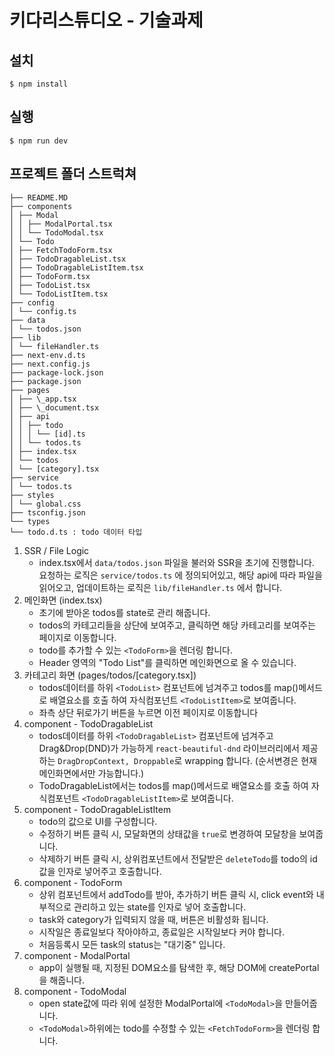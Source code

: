 # 키다리스튜디오 - 기술과제

## 설치

```shell
$ npm install
```

## 실행

```shell
$ npm run dev
```

## 프로젝트 폴더 스트럭쳐

```
├── README.MD
├── components
│ ├── Modal
│ │ ├── ModalPortal.tsx
│ │ └── TodoModal.tsx
│ └── Todo
│ ├── FetchTodoForm.tsx
│ ├── TodoDragableList.tsx
│ ├── TodoDragableListItem.tsx
│ ├── TodoForm.tsx
│ ├── TodoList.tsx
│ └── TodoListItem.tsx
├── config
│ └── config.ts
├── data
│ └── todos.json
├── lib
│ └── fileHandler.ts
├── next-env.d.ts
├── next.config.js
├── package-lock.json
├── package.json
├── pages
│ ├── \_app.tsx
│ ├── \_document.tsx
│ ├── api
│ │ ├── todo
│ │ │ └── [id].ts
│ │ └── todos.ts
│ ├── index.tsx
│ └── todos
│ └── [category].tsx
├── service
│ └── todos.ts
├── styles
│ └── global.css
├── tsconfig.json
└── types
└── todo.d.ts : todo 데이터 타입
```

1. SSR / File Logic
   - index.tsx에서 `data/todos.json` 파일을 불러와 SSR을 초기에 진행합니다. 요청하는 로직은 `service/todos.ts` 에 정의되어있고, 해당 api에 따라 파일을 읽어오고, 업데이트하는 로직은 `lib/fileHandler.ts` 에서 합니다.
2. 메인화면 (index.tsx)
   - 초기에 받아온 todos를 state로 관리 해줍니다.
   - todos의 카테고리들을 상단에 보여주고, 클릭하면 해당 카테고리를 보여주는 페이지로 이동합니다.
   - todo를 추가할 수 있는 `<TodoForm>`을 렌더링 합니다.
   - Header 영역의 "Todo List"를 클릭하면 메인화면으로 올 수 있습니다.
3. 카테고리 화면 (pages/todos/[category.tsx])
   - todos데이터를 하위 `<TodoList>` 컴포넌트에 넘겨주고 todos를 map()메서드로 배열요소를 호출 하여 자식컴포넌트 `<TodoListItem>`로 보여줍니다.
   - 좌측 상단 뒤로가기 버튼을 누르면 이전 페이지로 이동합니다
4. component - TodoDragableList
   - todos데이터를 하위 `<TodoDragableList>` 컴포넌트에 넘겨주고
     Drag&Drop(DND)가 가능하게 `react-beautiful-dnd` 라이브러리에서 제공하는 `DragDropContext, Droppable`로 wrapping 합니다. (순서변경은 현재 메인화면에서만 가능합니다.)
   - TodoDragableList에서는 todos를 map()메서드로 배열요소를 호출 하여 자식컴포넌트 `<TodoDragableListItem>`로 보여줍니다.
5. component - TodoDragableListItem
   - todo의 값으로 UI를 구성합니다.
   - 수정하기 버튼 클릭 시, 모달화면의 상태값을 `true`로 변경하여 모달창을 보여줍니다.
   - 삭제하기 버튼 클릭 시, 상위컴포넌트에서 전달받은 `deleteTodo`를 todo의 id값을 인자로 넣어주고 호출합니다.
6. component - TodoForm
   - 상위 컴포넌트에서 addTodo를 받아, 추가하기 버튼 클릭 시, click event와 내부적으로 관리하고 있는 state를 인자로 넣어 호출합니다.
   - task와 category가 입력되지 않을 때, 버튼은 비활성화 됩니다.
   - 시작일은 종료일보다 작아야하고, 종료일은 시작일보다 커야 합니다.
   - 처음등록시 모든 task의 status는 "대기중" 입니다.
7. component - ModalPortal
   - app이 실행될 때, 지정된 DOM요소를 탐색한 후, 해당 DOM에 createPortal을 해줍니다.
8. component - TodoModal
   - open state값에 따라 위에 설정한 ModalPortal에 `<TodoModal>`을 만들어줍니다.
   - `<TodoModal>`하위에는 todo를 수정할 수 있는 `<FetchTodoForm>`을 렌더링 합니다.
